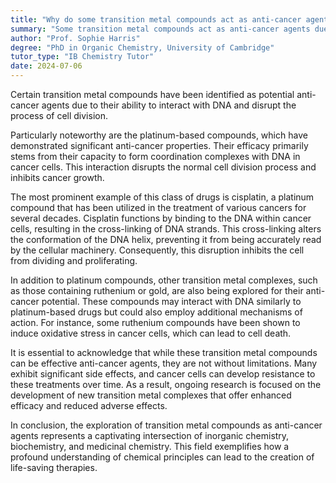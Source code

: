 ```yaml
---
title: "Why do some transition metal compounds act as anti-cancer agents?"
summary: "Some transition metal compounds act as anti-cancer agents due to their ability to interact with DNA and disrupt cell division."
author: "Prof. Sophie Harris"
degree: "PhD in Organic Chemistry, University of Cambridge"
tutor_type: "IB Chemistry Tutor"
date: 2024-07-06
---
```


Certain transition metal compounds have been identified as potential anti-cancer agents due to their ability to interact with DNA and disrupt the process of cell division.

Particularly noteworthy are the platinum-based compounds, which have demonstrated significant anti-cancer properties. Their efficacy primarily stems from their capacity to form coordination complexes with DNA in cancer cells. This interaction disrupts the normal cell division process and inhibits cancer growth.

The most prominent example of this class of drugs is cisplatin, a platinum compound that has been utilized in the treatment of various cancers for several decades. Cisplatin functions by binding to the DNA within cancer cells, resulting in the cross-linking of DNA strands. This cross-linking alters the conformation of the DNA helix, preventing it from being accurately read by the cellular machinery. Consequently, this disruption inhibits the cell from dividing and proliferating.

In addition to platinum compounds, other transition metal complexes, such as those containing ruthenium or gold, are also being explored for their anti-cancer potential. These compounds may interact with DNA similarly to platinum-based drugs but could also employ additional mechanisms of action. For instance, some ruthenium compounds have been shown to induce oxidative stress in cancer cells, which can lead to cell death.

It is essential to acknowledge that while these transition metal compounds can be effective anti-cancer agents, they are not without limitations. Many exhibit significant side effects, and cancer cells can develop resistance to these treatments over time. As a result, ongoing research is focused on the development of new transition metal complexes that offer enhanced efficacy and reduced adverse effects.

In conclusion, the exploration of transition metal compounds as anti-cancer agents represents a captivating intersection of inorganic chemistry, biochemistry, and medicinal chemistry. This field exemplifies how a profound understanding of chemical principles can lead to the creation of life-saving therapies.
    